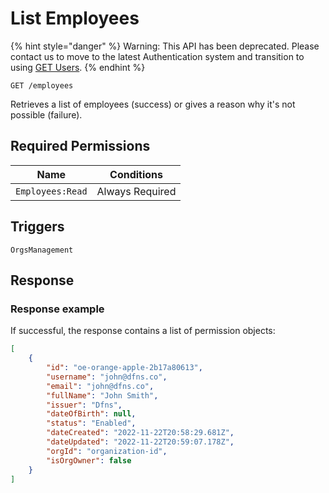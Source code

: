 # List Employees

{% hint style="danger" %}
Warning: This API has been deprecated.  Please contact us to move to the latest Authentication system and transition to using [GET Users](../../../authentication/user-management/).&#x20;
{% endhint %}

`GET /employees`

Retrieves a list of employees (success) or gives a reason why it's not possible (failure).

## Required Permissions

| Name             | Conditions      |
| ---------------- | --------------- |
| `Employees:Read` | Always Required |

## Triggers <a href="#triggers.1" id="triggers.1"></a>

`OrgsManagement`

## Response <a href="#response" id="response"></a>

### Response example <a href="#response-example" id="response-example"></a>

If successful, the response contains a list of permission objects:

```json
[
    {
        "id": "oe-orange-apple-2b17a80613",
        "username": "john@dfns.co",
        "email": "john@dfns.co",
        "fullName": "John Smith",
        "issuer": "Dfns",
        "dateOfBirth": null,
        "status": "Enabled",
        "dateCreated": "2022-11-22T20:58:29.681Z",
        "dateUpdated": "2022-11-22T20:59:07.178Z",
        "orgId": "organization-id",
        "isOrgOwner": false
    }
]
```
